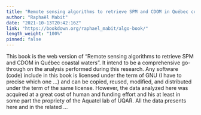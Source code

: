 ```yaml
---
title: "Remote sensing algorithms to retrieve SPM and CDOM in Québec coastal waters"
author: "Raphaël Mabit"
date: "2021-10-13T20:42:16Z"
link: "https://bookdown.org/raphael_mabit/algo-book/"
length_weight: "100%"
pinned: false
---
```


This book is the web version of “Remote sensing algorithms to retrieve SPM and CDOM in Québec coastal waters”.
It intend to be a comprehensive go-through on the analysis performed during this research. Any software (code)
include in this book is licensed under the term of GNU
(I have to precise which one …) and can be copied, reused, modified, and distributed under the term of the same license.
However, the data analyzed here was acquired at a great cost of human and funding effort and his at least in some part the propriety of the
Aquatel lab of UQAR.
All the data presents here and in the related  ...

